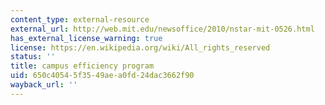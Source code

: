```yaml
---
content_type: external-resource
external_url: http://web.mit.edu/newsoffice/2010/nstar-mit-0526.html
has_external_license_warning: true
license: https://en.wikipedia.org/wiki/All_rights_reserved
status: ''
title: campus efficiency program
uid: 650c4054-5f35-49ae-a0fd-24dac3662f90
wayback_url: ''
---
```

